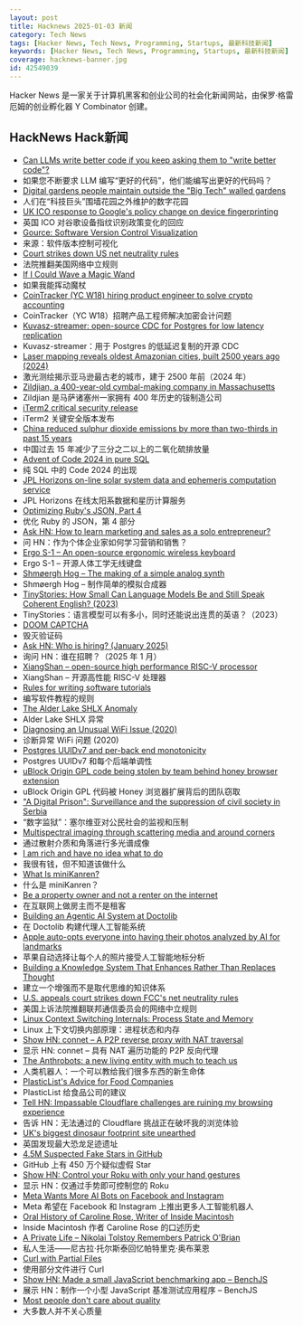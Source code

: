 ```yaml
---
layout: post
title: Hacknews 2025-01-03 新闻
category: Tech News
tags: [Hacker News, Tech News, Programming, Startups, 最新科技新闻]
keywords: [Hacker News, Tech News, Programming, Startups, 最新科技新闻]
coverage: hacknews-banner.jpg
id: 42549039
---
```


Hacker News 是一家关于计算机黑客和创业公司的社会化新闻网站，由保罗·格雷厄姆的创业孵化器 Y Combinator 创建。

## HackNews Hack新闻

- [Can LLMs write better code if you keep asking them to "write better code"?](https://minimaxir.com/2025/01/write-better-code/)
- 如果您不断要求 LLM 编写“更好的代码”，他们能编写出更好的代码吗？
- [Digital gardens people maintain outside the "Big Tech" walled gardens](https://blogscroll.com/)
- 人们在“科技巨头”围墙花园之外维护的数字花园
- [UK ICO response to Google's policy change on device fingerprinting](https://ico.org.uk/about-the-ico/media-centre/news-and-blogs/2024/12/our-response-to-google-s-policy-change-on-fingerprinting/)
- 英国 ICO 对谷歌设备指纹识别政策变化的回应
- [Gource: Software Version Control Visualization](https://github.com/acaudwell/Gource)
- 来源：软件版本控制可视化
- [Court strikes down US net neutrality rules](https://www.bbc.com/news/articles/c4gl417l757o)
- 法院推翻美国网络中立规则
- [If I Could Wave a Magic Wand](https://wilsoniumite.com/2024/12/30/if-i-could-wave-a-magic-wand/)
- 如果我能挥动魔杖
- [CoinTracker (YC W18) hiring product engineer to solve crypto accounting](https://jobs.ashbyhq.com/cointracker/c039fbb9-2ed7-4a68-bc7a-c6f929d5d5e5)
- CoinTracker（YC W18）招聘产品工程师解决加密会计问题
- [Kuvasz-streamer: open-source CDC for Postgres for low latency replication](https://streamer.kuvasz.io/)
- Kuvasz-streamer：用于 Postgres 的低延迟复制的开源 CDC
- [Laser mapping reveals oldest Amazonian cities, built 2500 years ago (2024)](https://www.science.org/content/article/laser-mapping-reveals-oldest-amazonian-cities-built-2500-years-ago)
- 激光测绘揭示亚马逊最古老的城市，建于 2500 年前（2024 年）
- [Zildjian, a 400-year-old cymbal-making company in Massachusetts](https://www.wbur.org/news/2024/12/16/400-years-zildjian-cymbals-massachusetts)
- Zildjian 是马萨诸塞州一家拥有 400 年历史的钹制造公司
- [iTerm2 critical security release](https://iterm2.com/downloads/stable/iTerm2-3_5_11.changelog)
- iTerm2 关键安全版本发布
- [China reduced sulphur dioxide emissions by more than two-thirds in past 15 years](https://ourworldindata.org/data-insights/china-has-reduced-sulphur-dioxide-emissions-by-more-than-two-thirds-in-the-last-15-years)
- 中国过去 15 年减少了三分之二以上的二氧化硫排放量
- [Advent of Code 2024 in pure SQL](http://databasearchitects.blogspot.com/2024/12/advent-of-code-2024-in-pure-sql.html)
- 纯 SQL 中的 Code 2024 的出现
- [JPL Horizons on-line solar system data and ephemeris computation service](https://ssd.jpl.nasa.gov/horizons/)
- JPL Horizo​​ns 在线太阳系数据和星历计算服务
- [Optimizing Ruby's JSON, Part 4](https://byroot.github.io/ruby/json/2024/12/29/optimizing-ruby-json-part-4.html)
- 优化 Ruby 的 JSON，第 4 部分
- [Ask HN: How to learn marketing and sales as a solo entrepreneur?]()
- 问 HN：作为个体企业家如何学习营销和销售？
- [Ergo S-1 – An open-source ergonomic wireless keyboard](https://github.com/wizarddata/Ergo-S-1)
- Ergo S-1 – 开源人体工学无线键盘
- [Shmøergh Hog – The making of a simple analog synth](https://www.peterzimon.com/hog/)
- Shmøergh Hog – 制作简单的模拟合成器
- [TinyStories: How Small Can Language Models Be and Still Speak Coherent English? (2023)](https://arxiv.org/abs/2305.07759)
- TinyStories：语言模型可以有多小，同时还能说出连贯的英语？（2023）
- [DOOM CAPTCHA](https://doom-captcha.vercel.app/)
- 毁灭验证码
- [Ask HN: Who is hiring? (January 2025)]()
- 询问 HN：谁在招聘？（2025 年 1 月）
- [XiangShan – open-source high performance RISC-V processor](https://github.com/OpenXiangShan/XiangShan)
- XiangShan – 开源高性能 RISC-V 处理器
- [Rules for writing software tutorials](https://refactoringenglish.com/chapters/rules-for-software-tutorials/)
- 编写软件教程的规则
- [The Alder Lake SHLX Anomaly](https://tavianator.com/2025/shlx.html)
- Alder Lake SHLX 异常
- [Diagnosing an Unusual WiFi Issue (2020)](https://ryuuta.net/blog/diagnosing-an-unsual-wifi-issue/)
- 诊断异常 WiFi 问题 (2020)
- [Postgres UUIDv7 and per-back end monotonicity](https://brandur.org/fragments/uuid-v7-monotonicity)
- Postgres UUIDv7 和每个后端单调性
- [uBlock Origin GPL code being stolen by team behind honey browser extension](https://old.reddit.com/r/uBlockOrigin/comments/1hr6xjc/ubo_quick_filters_list_being_stolen_by_team/)
- uBlock Origin GPL 代码被 Honey 浏览器扩展背后的团队窃取
- ["A Digital Prison": Surveillance and the suppression of civil society in Serbia](https://www.amnesty.org/en/documents/eur70/8813/2024/en/)
- “数字监狱”：塞尔维亚对公民社会的监视和压制
- [Multispectral imaging through scattering media and around corners](https://opg.optica.org/oe/fulltext.cfm?uri=oe-32-27-48786&id=566035)
- 通过散射介质和角落进行多光谱成像
- [I am rich and have no idea what to do](https://vinay.sh/i-am-rich-and-have-no-idea-what-to-do-with-my-life/)
- 我很有钱，但不知道该做什么
- [What Is miniKanren?](http://minikanren.org/)
- 什么是 miniKanren？
- [Be a property owner and not a renter on the internet](https://den.dev/blog/be-a-property-owner-not-a-renter-on-the-internet/)
- 在互联网上做房主而不是租客
- [Building an Agentic AI System at Doctolib](https://medium.com/doctolib/building-an-agentic-ai-system-for-healthcare-support-a-journey-into-practical-ai-implementation-0afd28d716e6)
- 在 Doctolib 构建代理人工智能系统
- [Apple auto-opts everyone into having their photos analyzed by AI for landmarks](https://www.theregister.com/2025/01/03/apple_enhanced_visual_search/)
- 苹果自动选择让每个人的照片接受人工智能地标分析
- [Building a Knowledge System That Enhances Rather Than Replaces Thought](https://nsavage.substack.com/p/beyond-rag-building-a-knowledge-management)
- 建立一个增强而不是取代思维的知识体系
- [U.S. appeals court strikes down FCC's net neutrality rules](https://www.tvtechnology.com/news/sixth-circuit-of-appeals-strikes-down-fccs-net-neutrality-rules)
- 美国上诉法院推翻联邦通信委员会的网络中立规则
- [Linux Context Switching Internals: Process State and Memory](https://blog.codingconfessions.com/p/linux-context-switching-internals)
- Linux 上下文切换内部原理：进程状态和内存
- [Show HN: connet – A P2P reverse proxy with NAT traversal](https://github.com/connet-dev/connet)
- 显示 HN: connet – 具有 NAT 遍历功能的 P2P 反向代理
- [The Anthrobots: a new living entity with much to teach us](https://thoughtforms.life/meet-the-anthrobots-a-new-living-entity-with-much-to-teach-us/)
- 人类机器人：一个可以教给我们很多东西的新生命体
- [PlasticList's Advice for Food Companies](https://twitter.com/natfriedman/status/1874884925587087434)
- PlasticList 给食品公司的建议
- [Tell HN: Impassable Cloudflare challenges are ruining my browsing experience]()
- 告诉 HN：无法通过的 Cloudflare 挑战正在破坏我的浏览体验
- [UK's biggest dinosaur footprint site unearthed](https://www.bbc.com/news/articles/c24nzeqq1l2o)
- 英国发现最大恐龙足迹遗址
- [4.5M Suspected Fake Stars in GitHub](https://arxiv.org/abs/2412.13459)
- GitHub 上有 450 万个疑似虚假 Star
- [Show HN: Control your Roku with only your hand gestures](https://github.com/BBelk/HandiRokuRemote)
- 显示 HN：仅通过手势即可控制您的 Roku
- [Meta Wants More AI Bots on Facebook and Instagram](https://nymag.com/intelligencer/article/meta-wants-more-ai-bots-on-facebook-and-instagram.html)
- Meta 希望在 Facebook 和 Instagram 上推出更多人工智能机器人
- [Oral History of Caroline Rose, Writer of Inside Macintosh]()
- Inside Macintosh 作者 Caroline Rose 的口述历史
- [A Private Life – Nikolai Tolstoy Remembers Patrick O'Brian](https://www.unseenhistories.com/tolstoy-patrick-o-brian)
- 私人生活——尼古拉·托尔斯泰回忆帕特里克·奥布莱恩
- [Curl with Partial Files](https://daniel.haxx.se/blog/2024/12/30/curl-with-partial-files/)
- 使用部分文件进行 Curl
- [Show HN: Made a small JavaScript benchmarking app – BenchJS](https://benchjs.com)
- 展示 HN：制作一个小型 JavaScript 基准测试应用程序 – BenchJS
- [Most people don't care about quality](https://shkspr.mobi/blog/2024/12/most-people-dont-care-about-quality/)
- 大多数人并不关心质量

